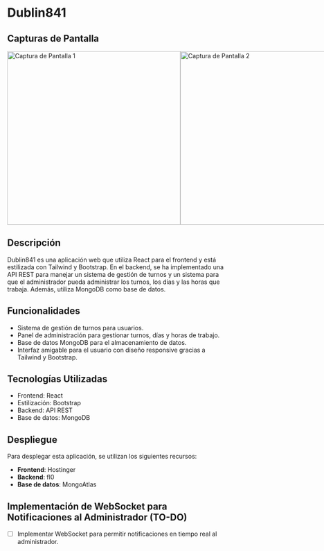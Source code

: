 # Dublin841

## Capturas de Pantalla
<div style="display: flex; flex-direction: row;">
  <img src="https://i.ibb.co/GVYdRd1/791shots-so.png" alt="Captura de Pantalla 1" width="400" />
  <img src="https://i.ibb.co/R7KydnM/938shots-so.png" alt="Captura de Pantalla 2" width="400" />
</div>

## Descripción
Dublin841 es una aplicación web que utiliza React para el frontend y está estilizada con Tailwind y Bootstrap. En el backend, se ha implementado una API REST para manejar un sistema de gestión de turnos y un sistema para que el administrador pueda administrar los turnos, los días y las horas que trabaja. Además, utiliza MongoDB como base de datos.

## Funcionalidades
- Sistema de gestión de turnos para usuarios.
- Panel de administración para gestionar turnos, días y horas de trabajo.
- Base de datos MongoDB para el almacenamiento de datos.
- Interfaz amigable para el usuario con diseño responsive gracias a Tailwind y Bootstrap.

## Tecnologías Utilizadas
- Frontend: React
- Estilización: Bootstrap
- Backend: API REST
- Base de datos: MongoDB

## Despliegue
Para desplegar esta aplicación, se utilizan los siguientes recursos:

- **Frontend**: Hostinger
- **Backend**: fl0
- **Base de datos**: MongoAtlas

## Implementación de WebSocket para Notificaciones al Administrador (TO-DO)
- [ ] Implementar WebSocket para permitir notificaciones en tiempo real al administrador.
